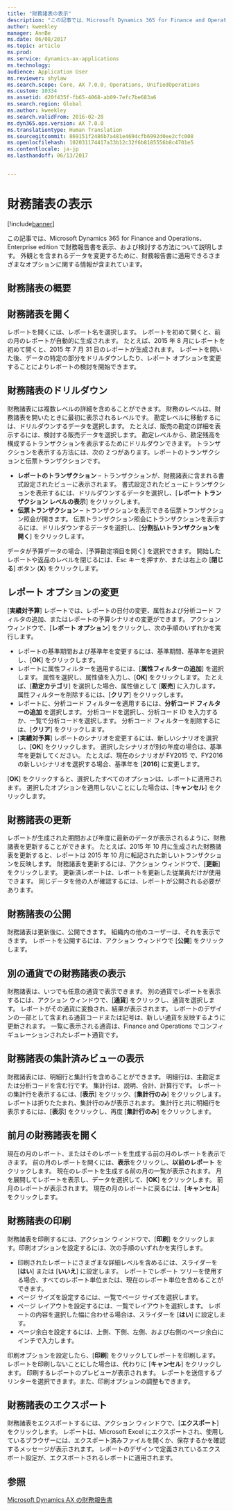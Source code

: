 ```yaml
---
title: "財務諸表の表示"
description: "この記事では、Microsoft Dynamics 365 for Finance and Operations、Enterprise edition で財務報告書を表示、および検討する方法について説明します。 外観とを含まれるデータを変更するために、財務報告書に適用できるさまざまなオプションに関する情報が含まれています。"
author: kweekley
manager: AnnBe
ms.date: 06/08/2017
ms.topic: article
ms.prod: 
ms.service: dynamics-ax-applications
ms.technology: 
audience: Application User
ms.reviewer: shylaw
ms.search.scope: Core, AX 7.0.0, Operations, UnifiedOperations
ms.custom: 10334
ms.assetid: d20f435f-fb65-4068-ab09-7efc7be683a6
ms.search.region: Global
ms.author: kweekley
ms.search.validFrom: 2016-02-28
ms.dyn365.ops.version: AX 7.0.0
ms.translationtype: Human Translation
ms.sourcegitcommit: 869151f2486b7a481e4694cfb6992d0ee2cfc008
ms.openlocfilehash: 102031174417a33b12c32f6b8185556b8c4701e5
ms.contentlocale: ja-jp
ms.lasthandoff: 06/13/2017


---
```


# <a name="view-financial-reports"></a>財務諸表の表示

[!include[banner](../includes/banner.md)]


この記事では、Microsoft Dynamics 365 for Finance and Operations、Enterprise edition で財務報告書を表示、および検討する方法について説明します。 外観とを含まれるデータを変更するために、財務報告書に適用できるさまざまなオプションに関する情報が含まれています。

<a name="financial-reporting-overview"></a>財務諸表の概要
----------------------------

## <a name="open-a-financial-report"></a>財務諸表を開く
レポートを開くには、レポート名を選択します。 レポートを初めて開くと、前の月のレポートが自動的に生成されます。 たとえば、2015 年 8 月にレポートを初めて開くと、2015 年 7 月 31 日のレポートが生成されます。 レポートを開いた後、データの特定の部分をドリルダウンしたり、レポート オプションを変更することによりレポートの検討を開始できます。

## <a name="drill-down-on-a-financial-report"></a>財務諸表のドリルダウン
財務諸表には複数レベルの詳細を含めることができます。 財務のレベルは、財務諸表を開いたときに最初に表示されるレベルです。 勘定レベルに移動するには、ドリルダウンするデータを選択します。 たとえば、販売の勘定の詳細を表示するには、検討する販売データを選択します。 勘定レベルから、勘定残高を構成するトランザクションを表示するためにドリルダウンできます。 トランザクションを表示する方法には、次の 2 つがあります。レポートのトランザクションと伝票トランザクションです。

-   **レポートのトランザクション** – トランザクションが、財務諸表に含まれる書式設定されたビューに表示されます。 書式設定されたビューにトランザクションを表示するには、ドリルダウンするデータを選択し、[**レポート トランザクション レベルの表示**] をクリックします。
-   **伝票トランザクション** – トランザクションを表示できる伝票トランザクション照会が開きます。 伝票トランザクション照会にトランザクションを表示するには、ドリルダウンするデータを選択し、[**分割払いトランザクションを開く**] をクリックします。

データが予算データの場合、[予算勘定項目を開く] を選択できます。 開始したレポートや返品のレベルを閉じるには、Esc キーを押すか、または右上の [**閉じる**] ボタン (**X**) をクリックします。

## <a name="change-report-options"></a>レポート オプションの変更
[**実績対予算**] レポートでは、レポートの日付の変更、属性および分析コード フィルタの追加、またはレポートの予算シナリオの変更ができます。 アクション ウィンドウで、[**レポート オプション**] をクリックし、次の手順のいずれかを実行します。

-   レポートの基準期間および基準年を変更するには、基準期間、基準年を選択し、[**OK**] をクリックします。
-   レポートに属性フィルターを適用するには、[**属性フィルターの追加**] を選択します。 属性を選択し、属性値を入力し、[**OK**] をクリックします。 たとえば、[**勘定カテゴリ**] を選択した場合、属性値として [**販売**] に入力します。 属性フィルターを削除するには、[**クリア**] をクリックします。
-   レポートに、分析コード フィルターを適用するには、**分析コード フィルターの追加** を選択します。 分析コードを選択し、分析コード ID を入力するか、一覧で分析コードを選択します。 分析コード フィルターを削除するには、[**クリア**] をクリックします。
-   [**実績対予算**] レポートのシナリオを変更するには、新しいシナリオを選択し、[**OK**] をクリックします。 選択したシナリオが別の年度の場合は、基準年を更新してください。 たとえば、現在のシナリオが FY2015 で、FY2016 の新しいシナリオを選択する場合、基準年を [**2016**] に変更します。

[**OK**] をクリックすると、選択したすべてのオプションは、レポートに適用されます。 選択したオプションを適用しないことにした場合は、[**キャンセル**] をクリックします。

## <a name="update-a-financial-report"></a>財務諸表の更新
レポートが生成された期間および年度に最新のデータが表示されるように、財務諸表を更新することができます。 たとえば、2015 年 10 月に生成された財務諸表を更新すると、レポートは 2015 年 10 月に転記された新しいトランザクションを反映します。 財務諸表を更新するには、アクション ウィンドウで、[**更新**] をクリックします。 更新済レポートは、レポートを更新した従業員だけが使用できます。 同じデータを他の人が確認するには、レポートが公開される必要があります。

## <a name="publish-a-financial-report"></a>財務諸表の公開
財務諸表は更新後に、公開できます。 組織内の他のユーザーは、それを表示できます。 レポートを公開するには、アクション ウィンドウで [**公開**] をクリックします。

## <a name="display-a-financial-report-in-a-different-currency"></a>別の通貨での財務諸表の表示
財務諸表は、いつでも任意の通貨で表示できます。 別の通貨でレポートを表示するには、アクション ウィンドウで、[**通貨**] をクリックし、通貨を選択します。 レポートがその通貨に変換され、結果が表示されます。 レポートのデザインの一部として含まれる通貨コードまたは記号は、新しい通貨を反映するように更新されます。 一覧に表示される通貨は、Finance and Operations でコンフィギュレーションされたレポート通貨です。

## <a name="display-a-summarized-view-of-the-financial-report"></a>財務諸表の集計済みビューの表示
財務諸表には、明細行と集計行を含めることができます。 明細行は、主勘定または分析コードを含む行です。 集計行は、説明、合計、計算行です。 レポートの集計行を表示するには、[**表示**] をクリック、[**集計行のみ**] をクリックします。 レポートは折りたたまれ、集計行のみが表示されます。 集計行と共に明細行を表示するには、[**表示**] をクリックし、再度 [**集計行のみ**] をクリックします。

## <a name="open-a-financial-report-from-a-previous-month"></a>前月の財務諸表を開く
現在の月のレポート、またはそのレポートを生成する前の月のレポートを表示できます。 前の月のレポートを開くには、**表示**をクリックし、**以前のレポート** をクリックします。 現在のレポートを生成する前の月の一覧が表示されます。 月を展開してレポートを表示し、データを選択して、[**OK**] をクリックします。 前月のレポートが表示されます。 現在の月のレポートに戻るには、[**キャンセル**] をクリックします。

## <a name="print-a-financial-report"></a>財務諸表の印刷
財務諸表を印刷するには、アクション ウィンドウで、[**印刷**] をクリックします。印刷オプションを設定するには、次の手順のいずれかを実行します。

-   印刷されたレポートにさまざまな詳細レベルを含めるには、スライダーを [**はい**] または [**いいえ**] に設定します。 レポートでレポート ツリーを使用する場合、すべてのレポート単位または、現在のレポート単位を含めることができます。
-   ページ サイズを設定するには、一覧でページ サイズを選択します。
-   ページ レイアウトを設定するには、一覧でレイアウトを選択します。 レポートの内容を選択した幅に合わせる場合は、スライダーを [**はい**] に設定します。
-   ページ余白を設定するには、上側、下側、左側、および右側のページ余白にインチで入力します。

印刷オプションを設定したら、[**印刷**] をクリックしてレポートを印刷します。 レポートを印刷しないことにした場合は、代わりに [**キャンセル**] をクリックします。 印刷するレポートのプレビューが表示されます。 レポートを送信するプリンターを選択できます。また、印刷オプションの調整もできます。

## <a name="export-a-financial-report"></a>財務諸表のエクスポート
財務諸表をエクスポートするには、アクション ウィンドウで、[**エクスポート**] をクリックします。 レポートは、Microsoft Excel にエクスポートされ、使用しているブラウザーには、エクスポート済みファイルを開くか、保存するかを確認するメッセージが表示されます。 レポートのデザインで定義されているエクスポート設定が、エクスポートされるレポートに適用されます。    

<a name="see-also"></a>参照
--------

[Microsoft Dynamics AX の財務報告書](/dynamics365/unified-operations/dev-itpro/analytics/financial-reporting-intro)





